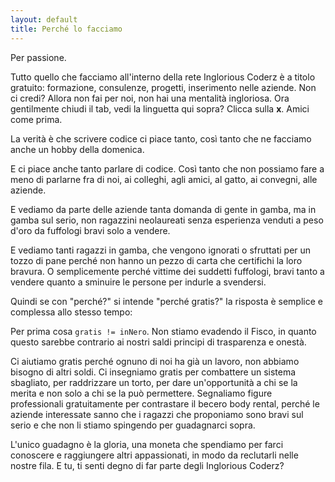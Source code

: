 ```yaml
---
layout: default
title: Perché lo facciamo
---
```

Per passione.

Tutto quello che facciamo all'interno della rete Inglorious Coderz è a titolo gratuito: formazione, consulenze, progetti, inserimento nelle aziende. Non ci credi? Allora non fai per noi, non hai una mentalità ingloriosa. Ora gentilmente chiudi il tab, vedi la linguetta qui sopra? Clicca sulla **x**. Amici come prima.

La verità è che scrivere codice ci piace tanto, così tanto che ne facciamo anche un hobby della domenica.

E ci piace anche tanto parlare di codice. Così tanto che non possiamo fare a meno di parlarne fra di noi, ai colleghi, agli amici, al gatto, ai convegni, alle aziende.

E vediamo da parte delle aziende tanta domanda di gente in gamba, ma in gamba sul serio, non ragazzini neolaureati senza esperienza venduti a peso d'oro da fuffologi bravi solo a vendere.

E vediamo tanti ragazzi in gamba, che vengono ignorati o sfruttati per un tozzo di pane perché non hanno un pezzo di carta che certifichi la loro bravura. O semplicemente perché vittime dei suddetti fuffologi, bravi tanto a vendere quanto a sminuire le persone per indurle a svendersi.

Quindi se con "perché?" si intende "perché gratis?" la risposta è semplice e complessa allo stesso tempo:

Per prima cosa `gratis != inNero`. Non stiamo evadendo il Fisco, in quanto questo sarebbe contrario ai nostri saldi principi di trasparenza e onestà.

Ci aiutiamo gratis perché ognuno di noi ha già un lavoro, non abbiamo bisogno di altri soldi. Ci insegniamo gratis per combattere un sistema sbagliato, per raddrizzare un torto, per dare un'opportunità a chi se la merita e non solo a chi se la può permettere. Segnaliamo figure professionali gratuitamente per contrastare il becero body rental, perché le aziende interessate sanno che i ragazzi che proponiamo sono bravi sul serio e che non li stiamo spingendo per guadagnarci sopra.

L'unico guadagno è la gloria, una moneta che spendiamo per farci conoscere e raggiungere altri appassionati, in modo da reclutarli nelle nostre fila. E tu, ti senti degno di far parte degli Inglorious Coderz?
